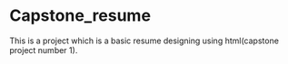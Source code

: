 # Capstone_resume
This is a project which is a basic resume designing using html(capstone project number 1).
